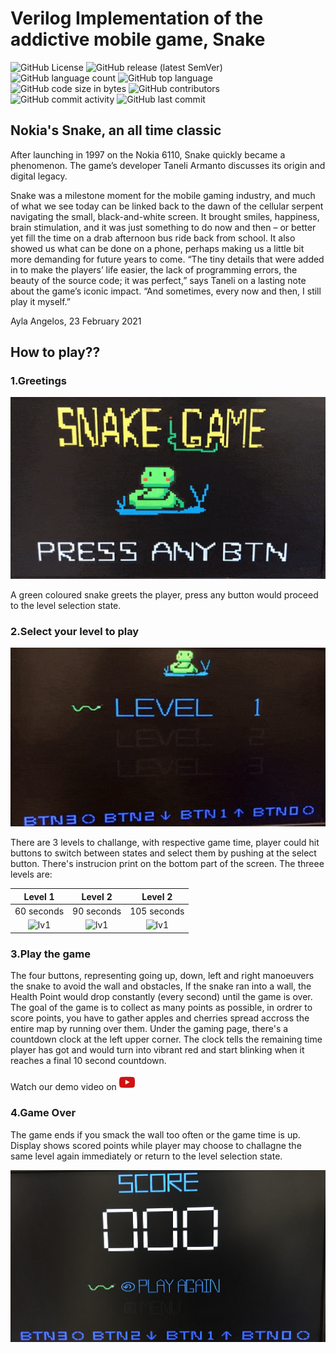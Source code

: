 # Verilog Implementation of the addictive mobile game, Snake

<img alt="GitHub License" src="https://img.shields.io/github/license/hankshyu/SnakeGame?color=orange&logo=github"> <img alt="GitHub release (latest SemVer)" src="https://img.shields.io/github/v/release/hankshyu/SnakeGame?color=orange&logo=github"> <img alt="GitHub language count" src="https://img.shields.io/github/languages/count/hankshyu/SnakeGame"> <img alt="GitHub top language" src="https://img.shields.io/github/languages/top/hankshyu/SnakeGame"> <img alt="GitHub code size in bytes" src="https://img.shields.io/github/languages/code-size/hankshyu/SnakeGame"> <img alt="GitHub contributors" src="https://img.shields.io/github/contributors/hankshyu/SnakeGame?logo=git&color=green"> <img alt="GitHub commit activity" src="https://img.shields.io/github/commit-activity/y/hankshyu/SnakeGame?logo=git&color=green">  <img alt="GitHub last commit" src="https://img.shields.io/github/last-commit/hankshyu/SnakeGame?logo=git&color=green">


## Nokia's Snake, an all time classic

After launching in 1997 on the Nokia 6110, Snake quickly became a phenomenon. The game’s developer Taneli Armanto discusses its origin and digital legacy.

Snake was a milestone moment for the mobile gaming industry, and much of what we see today can be linked back to the dawn of the cellular serpent navigating the small, black-and-white screen. It brought smiles, happiness, brain stimulation, and it was just something to do now and then – or better yet fill the time on a drab afternoon bus ride back from school. It also showed us what can be done on a phone, perhaps making us a little bit more demanding for future years to come. “The tiny details that were added in to make the players’ life easier, the lack of programming errors, the beauty of the source code; it was perfect,” says Taneli on a lasting note about the game’s iconic impact. “And sometimes, every now and then, I still play it myself.”

Ayla Angelos, 23 February 2021

## How to play??

### 1.Greetings

<p align="center">
  <img src="docs/welcome_gif.gif" alt="welcome_gif" width="550"> 
</p>

A green coloured snake greets the player, press any button would proceed to the level selection state.

### 2.Select your level to play

<p align="center">
  <img src="docs/select_gif.gif" alt="welcome_gif" width="550"> 
</p>

There are 3 levels to challange, with respective game time, player could hit buttons to switch between states and select them by pushing at the  select button. There's instrucion print on the bottom part of the screen. The threee levels are: 

|  Level 1   | Level 2  | Level 2  |
|:----:|:----:|:----:|
|60 seconds| 90 seconds| 105 seconds|
|![lv1](docs/lv1.png)  |![lv1](docs/lv2.png) |![lv1](docs/lv3.png) |


### 3.Play the game

The four buttons, representing going up, down, left and right manoeuvers the snake to avoid the wall and obstacles, If the snake ran into a wall, the Health Point would drop constantly (every second) until the game is over. The goal of the game is to collect as many points as possible, in ordrer to score points, you have to gather apples and cherries spread accross the entire map by running over them. Under the gaming page, there's a countdown clock at the left upper corner. The clock tells the remaining time player has got and would turn into vibrant red and start blinking when it reaches a final 10 second countdown.


Watch our demo video on <a href="https://www.youtube.com/watch?v=i1zptkf-Fc0&list=PLOxWswkzVO8c3qGFNfc3bdy-NcbLJj4Fx">
  <img src="docs/youtube_icon.png" alt="yt" width="25">
</a>

### 4.Game Over

The game ends if you smack the wall too often or the game time is up. Display shows scored points while player may choose to challagne the same level again immediately or return to the level selection state.

<p align="center">
<img src="docs/score.JPG" alt="score" width="550">
</p>

